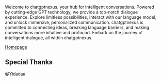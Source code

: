 Welcome to chatgptnexus, your hub for intelligent conversations. Powered by cutting-edge GPT technology, we provide a top-notch dialogue experience. Explore limitless possibilities, interact with our language model, and unlock immersive, personalized communication. chatgptnexus is committed to connecting ideas, breaking language barriers, and making conversations more intuitive and profound. Embark on the journey of intelligent dialogue, all within chatgptnexus.

[Homepage](https://chatgptnexus.github.io/chatgptnexus/)

## Special Thanks
[@Yidadaa](https://github.com/Yidadaa/ChatGPT-Next-Web)